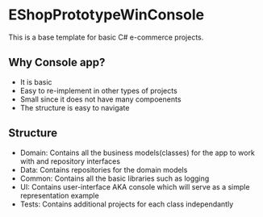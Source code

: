EShopPrototypeWinConsole
=======
This is a base template for basic C# e-commerce projects.


Why Console app?
--------
- It is basic
- Easy to re-implement in other types of projects
- Small since it does not have many compoenents 
- The structure is easy to navigate


Structure
-------
- Domain: Contains all the business models(classes) for the app to work with and repository interfaces
- Data: Contains repositories for the domain models
- Common: Contains all the basic libraries such as logging
- UI: Contains user-interface AKA console which will serve as a simple representation example
- Tests: Contains additional projects for each class independantly
